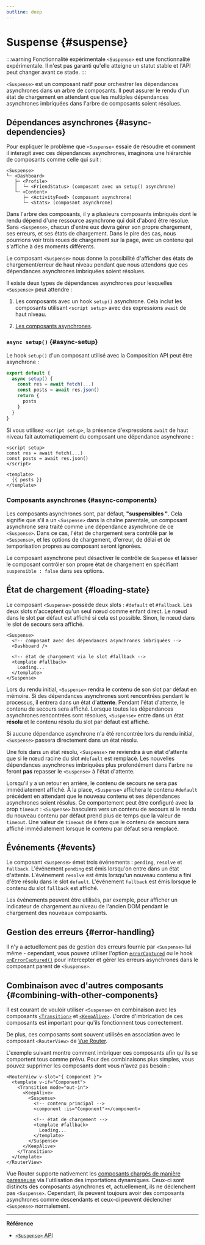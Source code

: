 ```yaml
---
outline: deep
---
```


# Suspense {#suspense}

:::warning Fonctionnalité expérimentale
`<Suspense>` est une fonctionnalité expérimentale. Il n'est pas garanti qu'elle atteigne un statut stable et l'API peut changer avant ce stade.
:::

`<Suspense>` est un composant natif pour orchestrer les dépendances asynchrones dans un arbre de composants. Il peut assurer le rendu d'un état de chargement en attendant que les multiples dépendances asynchrones imbriquées dans l'arbre de composants soient résolues.

## Dépendances asynchrones {#async-dependencies}

Pour expliquer le problème que `<Suspense>` essaie de résoudre et comment il interagit avec ces dépendances asynchrones, imaginons une hiérarchie de composants comme celle qui suit :

```
<Suspense>
└─ <Dashboard>
   ├─ <Profile>
   │  └─ <FriendStatus> (composant avec un setup() asynchrone)
   └─ <Content>
      ├─ <ActivityFeed> (composant asynchrone)
      └─ <Stats> (composant asynchrone)
```

Dans l'arbre des composants, il y a plusieurs composants imbriqués dont le rendu dépend d'une ressource asynchrone qui doit d'abord être résolue. Sans `<Suspense>`, chacun d'entre eux devra gérer son propre chargement, ses erreurs, et ses états de chargement. Dans le pire des cas, nous pourrions voir trois roues de chargement sur la page, avec un contenu qui s'affiche à des moments différents.

Le composant `<Suspense>` nous donne la possibilité d'afficher des états de chargement/erreur de haut niveau pendant que nous attendons que ces dépendances asynchrones imbriquées soient résolues.

Il existe deux types de dépendances asynchrones pour lesquelles `<Suspense>` peut attendre :

1. Les composants avec un hook `setup()` asynchrone. Cela inclut les composants utilisant `<script setup>` avec des expressions `await` de haut niveau.

2. [Les composants asynchrones](/guide/components/async).

### `async setup()` {#async-setup}

Le hook `setup()` d'un composant utilisé avec la Composition API peut être asynchrone :

```js
export default {
  async setup() {
    const res = await fetch(...)
    const posts = await res.json()
    return {
      posts
    }
  }
}
```

Si vous utilisez `<script setup>`, la présence d'expressions `await` de haut niveau fait automatiquement du composant une dépendance asynchrone :

```vue
<script setup>
const res = await fetch(...)
const posts = await res.json()
</script>

<template>
  {{ posts }}
</template>
```

### Composants asynchrones {#async-components}

Les composants asynchrones sont, par défaut,  **"suspensibles "**. Cela signifie que s'il a un `<Suspense>` dans la chaîne parentale, un composant asynchrone sera traité comme une dépendance asynchrone de ce `<Suspense>`. Dans ce cas, l'état de chargement sera contrôlé par le `<Suspense>`, et les options de chargement, d'erreur, de délai et de temporisation propres au composant seront ignorées.

Le composant asynchrone peut désactiver le contrôle de `Suspense` et laisser le composant contrôler son propre état de chargement en spécifiant `suspensible : false` dans ses options.

## État de chargement {#loading-state}

Le composant `<Suspense>` possède deux slots : `#default` et `#fallback`. Les deux slots n'acceptent qu'un seul nœud comme enfant direct. Le nœud dans le slot par défaut est affiché si cela est possible. Sinon, le nœud dans le slot de secours sera affiché.

```vue-html
<Suspense>
  <!-- composant avec des dépendances asynchrones imbriquées -->
  <Dashboard />

  <!-- état de chargement via le slot #fallback -->
  <template #fallback>
    Loading...
  </template>
</Suspense>
```

Lors du rendu initial, `<Suspense>` rendra le contenu de son slot par défaut en mémoire. Si des dépendances asynchrones sont rencontrées pendant le processus, il entrera dans un état d'**attente**. Pendant l'état d'attente, le contenu de secours sera affiché. Lorsque toutes les dépendances asynchrones rencontrées sont résolues, `<Suspense>` entre dans un état **résolu** et le contenu résolu du slot par défaut est affiché.

Si aucune dépendance asynchrone n'a été rencontrée lors du rendu initial, `<Suspense>` passera directement dans un état résolu.

Une fois dans un état résolu, `<Suspense>` ne reviendra à un état d'attente que si le nœud racine du slot `#default` est remplacé. Les nouvelles dépendances asynchrones imbriquées plus profondément dans l'arbre ne feront **pas** repasser le `<Suspense>` à l'état d'attente.

Lorsqu'il y a un retour en arrière, le contenu de secours ne sera pas immédiatement affiché. À la place, `<Suspense>` affichera le contenu `#default` précédent en attendant que le nouveau contenu et ses dépendances asynchrones soient résolus. Ce comportement peut être configuré avec la prop `timeout` : `<Suspense>` basculera vers un contenu de secours si le rendu du nouveau contenu par défaut prend plus de temps que la valeur de `timeout`. Une valeur de `timeout` de `0` fera que le contenu de secours sera affiché immédiatement lorsque le contenu par défaut sera remplacé.

## Événements {#events}

Le composant `<Suspense>` émet trois événements : `pending`, `resolve` et `fallback`. L'événement `pending` est émis lorsqu'on entre dans un état d'attente. L'événement `resolve` est émis lorsqu'un nouveau contenu a fini d'être résolu dans le slot `default`. L'événement `fallback` est émis lorsque le contenu du slot `fallback` est affiché.

Les événements peuvent être utilisés, par exemple, pour afficher un indicateur de chargement au niveau de l'ancien DOM pendant le chargement des nouveaux composants.

## Gestion des erreurs {#error-handling}

Il n'y a actuellement pas de gestion des erreurs fournie par `<Suspense>` lui même - cependant, vous pouvez utiliser l'option [`errorCaptured`](/api/options-lifecycle#errorcaptured) ou le hook [`onErrorCaptured()`](/api/composition-api-lifecycle#onerrorcaptured) pour intercepter et gérer les erreurs asynchrones dans le composant parent de `<Suspense>`.

## Combinaison avec d'autres composants {#combining-with-other-components}

Il est courant de vouloir utiliser `<Suspense>` en combinaison avec les composants [`<Transition>`](./transition) et [`<KeepAlive>`](./keep-alive). L'ordre d'imbrication de ces composants est important pour qu'ils fonctionnent tous correctement.

De plus, ces composants sont souvent utilisés en association avec le composant `<RouterView>` de [Vue Router](https://router.vuejs.org/).

L'exemple suivant montre comment imbriquer ces composants afin qu'ils se comportent tous comme prévu. Pour des combinaisons plus simples, vous pouvez supprimer les composants dont vous n'avez pas besoin :

```vue-html
<RouterView v-slot="{ Component }">
  <template v-if="Component">
    <Transition mode="out-in">
      <KeepAlive>
        <Suspense>
          <!-- contenu principal -->
          <component :is="Component"></component>

          <!-- état de chargement -->
          <template #fallback>
            Loading...
          </template>
        </Suspense>
      </KeepAlive>
    </Transition>
  </template>
</RouterView>
```

Vue Router supporte nativement les [composants chargés de manière paresseuse](https://router.vuejs.org/guide/advanced/lazy-loading.html) via l'utilisation des importations dynamiques. Ceux-ci sont distincts des composants asynchrones et, actuellement, ils ne déclenchent pas `<Suspense>`. Cependant, ils peuvent toujours avoir des composants asynchrones comme descendants et ceux-ci peuvent déclencher `<Suspense>` normalement.


---

**Référence**

- [`<Suspense>` API](/api/built-in-components#suspense)